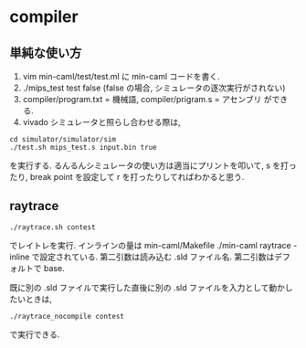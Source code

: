 # compiler

## 単純な使い方
1. vim min-caml/test/test.ml に min-caml コードを書く.
2. ./mips_test test false (false の場合, シミュレータの逐次実行がされない)
3. compiler/program.txt = 機械語, compiler/prigram.s = アセンブリ ができる.
4. vivado シミュレータと照らし合わせる際は,

```
cd simulator/simulator/sim
./test.sh mips_test.s input.bin true
```

を実行する. るんるんシミュレータの使い方は適当にプリントを叩いて, s を打ったり, break point を設定して
r を打ったりしてればわかると思う.


## raytrace

```
./raytrace.sh contest
```

でレイトレを実行. インラインの量は min-caml/Makefile ./min-caml raytrace -inline で設定されている.
第二引数は読み込む .sld ファイル名. 第二引数はデフォルトで base.

既に別の .sld ファイルで実行した直後に別の .sld ファイルを入力として動かしたいときは,

```
./raytrace_nocompile contest
```

で実行できる.
